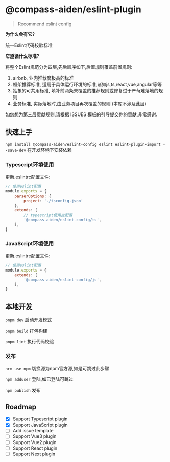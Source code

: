 # @compass-aiden/eslint-plugin
> Recommend eslint config

**为什么会有它?**

统一Eslint代码校验标准

**它遵循什么标准?**

将整个Eslint规范分为四层,先后顺序如下,后置规则覆盖前置规则:
1. airbnb, 业内推荐度极高的标准
2. 框架推荐标准, 适用于具体运行环境的标准,诸如js,ts,react,vue,angular等等
3. 抽象的可共用标准, 填补前两条未覆盖的推荐规则或修复过于严苛难落地的规则
4. 业务标准, 实际落地时,由业务项目再次覆盖的规则 (本库不涉及此层)

如您想为第三层贡献规则,请根据 ISSUES 模板的引导提交你的贡献,非常感谢.

## 快速上手

`npm install @compass-aiden/eslint-config eslint eslint-plugin-import --save-dev` 在开发环境下安装依赖

### Typescript环境使用

更新.eslintrc配置文件:
```javascript
// 使用eslint配置
module.exports = {
    parserOptions: {
        project: './tsconfig.json'
    },
    extends: [
        // typescript使用此配置
        '@compass-aiden/eslint-config/ts',
    ],
}
```

### JavaScript环境使用

更新.eslintrc配置文件:
```javascript
// 使用eslint配置
module.exports = {
    extends: [
        '@compass-aiden/eslint-config/js',
    ],
}
```

## 本地开发

`pnpm dev` 启动开发模式

`pnpm build` 打包构建

`pnpm lint` 执行代码校验

### 发布

`nrm use npm` 切换源为npm官方源,如是可跳过此步骤

`npm adduser` 登陆,如已登陆可跳过

`npm publish` 发布

## Roadmap

- [x] Support Typescript plugin
- [x] Support JavaScript plugin
- [ ] Add issue template
- [ ] Support Vue3 plugin
- [ ] Support Vue2 plugin
- [ ] Support React plugin
- [ ] Support Next plugin
